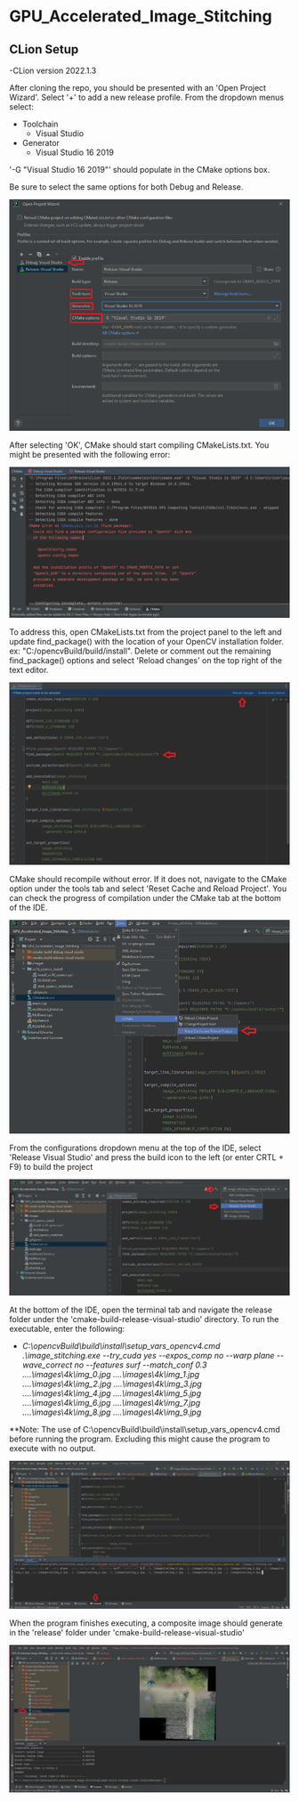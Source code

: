 # GPU_Accelerated_Image_Stitching

## CLion Setup
-CLion version 2022.1.3

After cloning the repo, you should be presented with an 'Open Project Wizard'. Select '+' to 
add a new release profile. From the dropdown menus select:
* Toolchain
  * Visual Studio
* Generator
  * Visual Studio 16 2019
  
'-G "Visual Studio 16 2019"' should populate in the CMake options box.

Be sure to select the same options for both Debug and Release.

![CLion Settings](Readme/Open_Project_Wizard.PNG)

After selecting 'OK', CMake should start compiling CMakeLists.txt. You might be presented with the 
following error:

![CLion Settings](Readme/cmake_error.PNG)

To address this, open CMakeLists.txt from the project panel to the left and update find_package() with the 
location of your OpenCV installation folder. ex: "C:/opencvBuild/build/install". Delete or comment out the remaining
find_package() options and select 'Reload changes' on the top right of the text editor. 

![CLion Settings](Readme/cmake_alterations.PNG)

CMake should recompile without error. If it does not, navigate to the CMake option under the tools tab and 
select 'Reset Cache and Reload Project'. You can check the progress of compilation under the CMake tab at the bottom of the IDE.

![CLion Settings](Readme/cmake_cache_reset.png)

From the configurations dropdown menu at the top of the IDE, select 'Release Visual Studio' and press the build
icon to the left (or enter CRTL + F9) to build the project

![CLion Settings](Readme/release_mode.png)

At the bottom of the IDE, open the terminal tab and navigate the release folder under the 'cmake-build-release-visual-studio'
directory. To run the executable, enter the following:

* _C:\opencvBuild\build\install\setup_vars_opencv4.cmd .\image_stitching.exe --try_cuda yes --expos_comp no --warp plane --wave_correct no  --features surf --match_conf 0.3 ..\..\images\4k\img_0.jpg ..\..\images\4k\img_1.jpg ..\..\images\4k\img_2.jpg ..\..\images\4k\img_3.jpg ..\..\images\4k\img_4.jpg ..\..\images\4k\img_5.jpg ..\..\images\4k\img_6.jpg ..\..\images\4k\img_7.jpg ..\..\images\4k\img_8.jpg ..\..\images\4k\img_9.jpg_

**Note: The use of C:\opencvBuild\build\install\setup_vars_opencv4.cmd before running the program. Excluding this might cause the 
program to execute with no output. 

![CLion Settings](Readme/input.PNG)

When the program finishes executing, a composite image should generate in the 'release' folder under 'cmake-build-release-visual-studio'

![CLion Settings](Readme/output.PNG)